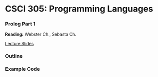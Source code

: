 # CSCI 305: Programming Languages

### Prolog Part 1

**Reading:** Webster Ch., Sebasta Ch.

[Lecture Slides](slides/Lecture.pdf)

### Outline

### Example Code
